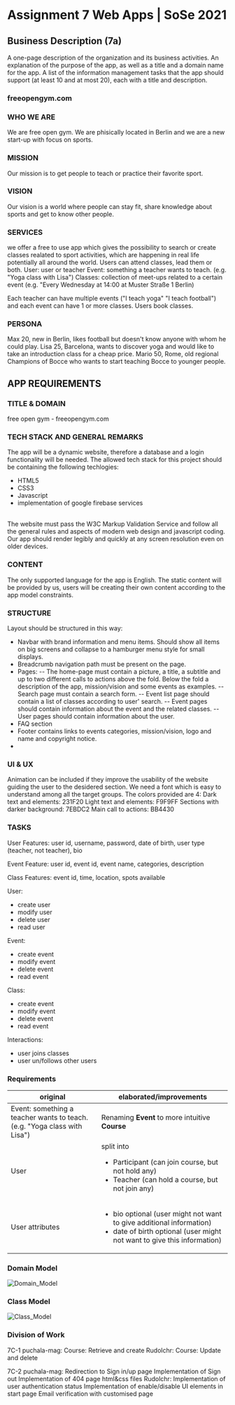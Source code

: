 # Assignment 7 Web Apps | SoSe 2021

## Business Description (7a)

A one-page description of the organization and its business activities.
An explanation of the purpose of the app, as well as a title and a domain name for the app.
A list of the information management tasks that the app should support (at least 10 and at most 20), each with a title and description.

### freeopengym.com

### WHO WE ARE
We are free open gym. We are phisically located in Berlin and we are a new start-up with focus on sports.

### MISSION
Our mission is to get people to teach or practice their favorite sport.

### VISION
Our vision is a world where people can stay fit, share knowledge about sports and get to know other people.

### SERVICES
we offer a free to use app which gives the possibility to search or create classes realated to sport activities, which are happening in real life potentially all around the world. Users can attend classes, lead them or both.
User: user or teacher
Event: something a teacher wants to teach. (e.g. "Yoga class with Lisa")
Classes: collection of meet-ups related to a certain event (e.g. "Every Wednesday at 14:00 at Muster Straße 1 Berlin)

Each teacher can have multiple events ("I teach yoga" "I teach football") and each event can have 1 or more classes. Users book classes.

### PERSONA
Max 20, new in Berlin, likes football but doesn't know anyone with whom he could play.
Lisa 25, Barcelona, wants to discover yoga and would like to take an introduction class for a cheap price.
Mario 50, Rome, old regional Champions of Bocce who wants to start teaching Bocce to younger people.

## APP REQUIREMENTS

### TITLE & DOMAIN
free open gym - freeopengym.com
### TECH STACK AND GENERAL REMARKS
The app will be a dynamic website, therefore a database and a login functionality will be needed. The allowed tech stack for this project should be containing the following techlogies:
- HTML5
- CSS3 
- Javascript
- implementation of google firebase services

<br>The website must pass the W3C Markup Validation Service and follow all the general rules and aspects of modern web design and javascript coding. Our app should render legibly and quickly at any screen resolution even on older devices.

### CONTENT
The only supported language for the app is English. The static content will be provided by us, users will be creating their own content according to the app model constraints.

### STRUCTURE
Layout should be structured in this way:
- Navbar with brand information and menu items. Should show all items on big screens and collapse to a hamburger menu style for small displays.
- Breadcrumb navigation path must be present on the page.
- Pages:
-- The home-page must contain a picture, a title, a subtitle and up to two different calls to actions above the fold. Below the fold a description of the app, mission/vision and some events as examples.
-- Search page must contain a search form.
-- Event list page should contain a list of classes according to user' search.
-- Event pages should contain information about the event and the related classes.
-- User pages should contain information about the user.
- FAQ section
- Footer contains links to events categories, mission/vision, logo and name and copyright notice.
- 
### UI & UX
Animation can be included if they improve the usability of the website guiding the user to the desidered section.
We need a font which is easy to understand among all the target groups. 
The colors provided are 4:
Dark text and elements: 231F20
Light text and elements: F9F9FF
Sections with darker background:  7EBDC2
Main call to actions: BB4430

### TASKS
User Features:
user id, username, password, date of birth, user type (teacher, not teacher), bio

Event Feature:
user id, event id, event name, categories, description

Class Features:
event id, time, location, spots available

User:
- create user
- modify user
- delete user
- read user


Event:
- create event
- modify event
- delete event
- read event

Class:
- create event
- modify event
- delete event
- read event

Interactions:
- user joins classes
- user un/follows other users

### Requirements
| original | elaborated/improvements |
| -------- | ----------------------- |
| Event: something a teacher wants to teach. (e.g. "Yoga class with Lisa") | Renaming **Event** to more intuitive **Course** |
|User | split into <ul><li>Participant (can join course, but not hold any)</li><li>Teacher (can hold a course, but not join any)</li> |
| User attributes | <ul><li>bio optional (user might not want to give additional information)</li><li>date of birth optional (user might not want to give this information)</li></ul>
  
### Domain Model
![Domain_Model](./domain_model_diagram.png)

### Class Model  
![Class_Model](./freeopengym_class_modelv2.png)
  
### Division of Work
7C-1
puchala-mag: Course: Retrieve and create
Rudolchr: Course: Update and delete
  
7C-2
puchala-mag:
    Redirection to Sign in/up page
   	Implementation of Sign out
   	Implementation of 404 page
    html&css files
Rudolchr: 
   	Implementation of user authentication status
    Implementation of enable/disable UI elements in start page
   	Email verification with customised page 
 
